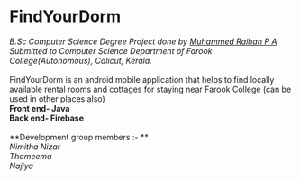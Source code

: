 # FindYourDorm
*B.Sc Computer Science Degree Project done by [Muhammed Raihan P A](https://github.com/pu-raihan/)*
*Submitted to Computer Science Department of Farook College(Autonomous), Calicut, Kerala.*<br><br>
FindYourDorm is an android mobile application that helps to find locally available rental rooms and cottages for staying near Farook College (can be used in other places also)<br>
**Front end- Java**<br>
**Back end- Firebase**<br><br>
**Development group members :- **<br>
*Nimitha Nizar*<br>
*Thameema*<br>
*Najiya*<br>

